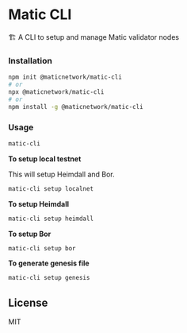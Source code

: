 # Matic CLI

🏗 A CLI to setup and manage Matic validator nodes 

### Installation

```bash
npm init @maticnetwork/matic-cli
# or
npx @maticnetwork/matic-cli
# or
npm install -g @maticnetwork/matic-cli
```

### Usage

```bash
matic-cli
```

**To setup local testnet**

This will setup Heimdall and Bor.

```bash
matic-cli setup localnet
```

**To setup Heimdall**

```bash
matic-cli setup heimdall
```

**To setup Bor**

```bash
matic-cli setup bor
```

**To generate genesis file**

```bash
matic-cli setup genesis
```

## License

MIT
